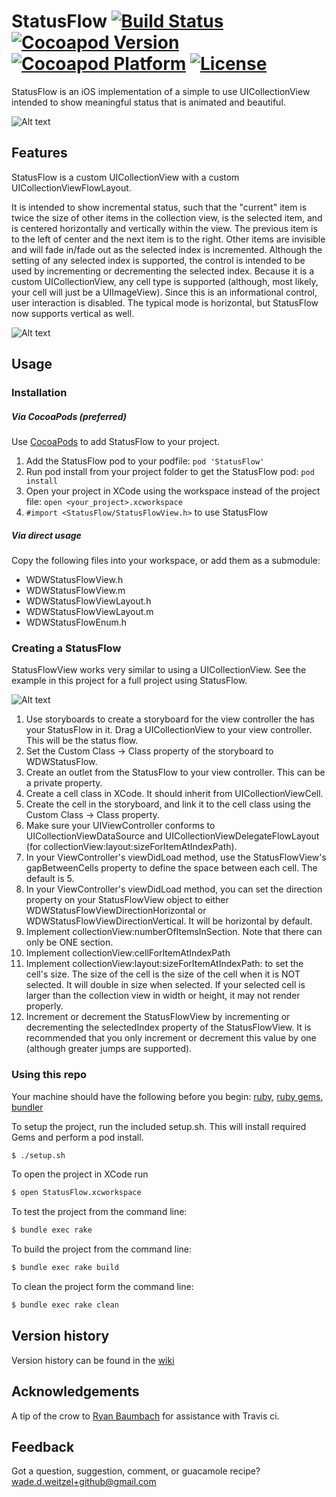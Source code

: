 # StatusFlow [![Build Status](https://travis-ci.org/weitzel926/StatusFlow.svg?branch=master)](https://travis-ci.org/weitzel926/StatusFlow) [![Cocoapod Version](http://img.shields.io/badge/pod-v0.0.3-blue.svg)](http://cocoapods.org/?q=StatusFlow) [![Cocoapod Platform](http://img.shields.io/badge/platform-iOS-blue.svg)](http://cocoapods.org/?q=StatusFlow) [![License](http://b.repl.ca/v1/License-MIT-blue.png)](https://github.com/weitzel926/StatusFlow/blob/master/MIT.LICENSE)

StatusFlow is an iOS implementation of a simple to use UICollectionView intended to show meaningful status that is animated and beautiful.  

![Alt text](https://github.com/weitzel926/StatusFlow/blob/master/docs/AnimatedStatusFlow.gif) 

## Features 

StatusFlow is a custom UICollectionView with a custom UICollectionViewFlowLayout. 

It is intended to show incremental status, such that the "current" item is twice the size of other items in the collection view, is the selected item, and is centered horizontally and vertically within the view.  The previous item is to the left of center and the next item is to the right.  Other items are invisible and will fade in/fade out as the selected index is incremented.  Although the setting of any selected index is supported, the control is intended to be used by incrementing or decrementing the selected index.  Because it is a custom UICollectionView, any cell type is supported (although, most likely, your cell will just be a UIImageView).  Since this is an informational control, user interaction is disabled.  The typical mode is horizontal, but StatusFlow now supports vertical as well.  

![Alt text](https://github.com/weitzel926/StatusFlow/blob/master/docs/vertical.gif)

## Usage

### Installation

##### Via CocoaPods (preferred)
Use [CocoaPods](http://cocoapods.org/) to add StatusFlow to your project.  

1. Add the StatusFlow pod to your podfile:  `pod 'StatusFlow'`
2. Run pod install from your project folder to get the StatusFlow pod: `pod install`
3. Open your project in XCode using the workspace instead of the project file:  `open <your_project>.xcworkspace`
4. `#import <StatusFlow/StatusFlowView.h>` to use StatusFlow

##### Via direct usage

Copy the following files into your workspace, or add them as a submodule:
* WDWStatusFlowView.h
* WDWStatusFlowView.m
* WDWStatusFlowViewLayout.h
* WDWStatusFlowViewLayout.m
* WDWStatusFlowEnum.h

### Creating a StatusFlow

StatusFlowView works very similar to using a UICollectionView.  See the example in this project for a full project using StatusFlow.  

![Alt text](https://github.com/weitzel926/StatusFlow/blob/master/docs/xcode_sample.png)

1. Use storyboards to create a storyboard for the view controller the has your StatusFlow in it.  Drag a UICollectionView to your view controller.  This will be the status flow.  
2. Set the Custom Class -> Class property of the storyboard to WDWStatusFlow. 
3. Create an outlet from the StatusFlow to your view controller.  This can be a private property.  
4. Create a cell class in XCode.  It should inherit from UICollectionViewCell.  
5. Create the cell in the storyboard, and link it to the cell class using the Custom Class -> Class property. 
6. Make sure your UIViewController conforms to UICollectionViewDataSource and UICollectionViewDelegateFlowLayout (for collectionView:layout:sizeForItemAtIndexPath). 
7. In your ViewController's viewDidLoad method, use the StatusFlowView's gapBetweenCells property to define the space between each cell.  The default is 5.  
8. In your ViewController's viewDidLoad method, you can set the direction property on your StatusFlowView object to either WDWStatusFlowViewDirectionHorizontal or WDWStatusFlowViewDirectionVertical.  It will be horizontal by default.   
8. Implement collectionView:numberOfItemsInSection.  Note that there can only be ONE section.  
9. Implement collectionView:cellForItemAtIndexPath
10. Implement collectionView:layout:sizeForItemAtIndexPath: to set the cell's size.  The size of the cell is the size of the cell when it is NOT selected.  It will double in size when selected.  If your selected cell is larger than the collection view in width or height, it may not render properly.    
11. Increment or decrement the StatusFlowView by incrementing or decrementing the selectedIndex property of the StatusFlowView.  It is recommended that you only increment or decrement this value by one (although greater jumps are supported).  

### Using this repo

Your machine should have the following before you begin: [ruby](https://github.com/sstephenson/rbenv), [ruby gems](https://rubygems.org/pages/download), [bundler](http://bundler.io)

To setup the project, run the included setup.sh.  This will install required Gems and perform a pod install.  

```bash
$ ./setup.sh
```

To open the project in XCode run

```bash
$ open StatusFlow.xcworkspace
```

To test the project from the command line:

```bash
$ bundle exec rake
```

To build the project from the command line:
```bash
$ bundle exec rake build
```

To clean the project form the command line:
```bash
$ bundle exec rake clean
```
## Version history

Version history can be found in the [wiki](https://github.com/weitzel926/StatusFlow/wiki)

## Acknowledgements

A tip of the crow to [Ryan Baumbach](https://github.com/rbaumbach) for assistance with Travis ci.  

## Feedback

Got a question, suggestion, comment, or guacamole recipe?  wade.d.weitzel+github@gmail.com
